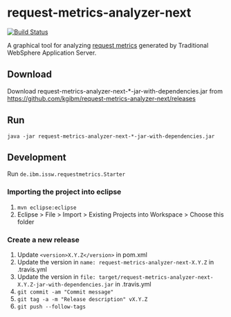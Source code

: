 # request-metrics-analyzer-next

[![Build Status](https://travis-ci.org/kgibm/request-metrics-analyzer-next.svg)](https://travis-ci.org/kgibm/request-metrics-analyzer-next)

A graphical tool for analyzing [request metrics](https://www.ibm.com/support/knowledgecenter/en/SSAW57_9.0.5/com.ibm.websphere.nd.multiplatform.doc/ae/tprf_requestmetrics.html) generated by Traditional WebSphere Application Server.

## Download

Download request-metrics-analyzer-next-*-jar-with-dependencies.jar from https://github.com/kgibm/request-metrics-analyzer-next/releases

## Run

`java -jar request-metrics-analyzer-next-*-jar-with-dependencies.jar`

## Development

Run `de.ibm.issw.requestmetrics.Starter`

### Importing the project into eclipse

1. `mvn eclipse:eclipse`
1. Eclipse > File > Import > Existing Projects into Workspace > Choose this folder

### Create a new release

1. Update `<version>X.Y.Z</version>` in pom.xml
1. Update the version in `name: request-metrics-analyzer-next-X.Y.Z` in .travis.yml
1. Update the version in `file: target/request-metrics-analyzer-next-X.Y.Z-jar-with-dependencies.jar` in .travis.yml
1. `git commit -am "Commit message"`
1. `git tag -a -m "Release description" vX.Y.Z`
1. `git push --follow-tags`
